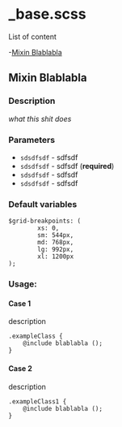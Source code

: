 # _base.scss


List of content

-[Mixin Blablabla](#blablabla)





## Mixin Blablabla

### Description
_what this shit does_


### Parameters
- `sdsdfsdf` - sdfsdf
- `sdsdfsdf` - sdfsdf (**required**)
- `sdsdfsdf` - sdfsdf
- `sdsdfsdf` - sdfsdf

### Default variables

```
$grid-breakpoints: (
        xs: 0,
        sm: 544px,
        md: 768px,
        lg: 992px,
        xl: 1200px
);
```

### Usage: 


#### Case 1
description

```
.exampleClass {
    @include blablabla ();
}
```

#### Case 2 
description

```
.exampleClass1 {
    @include blablabla ();
}

```
